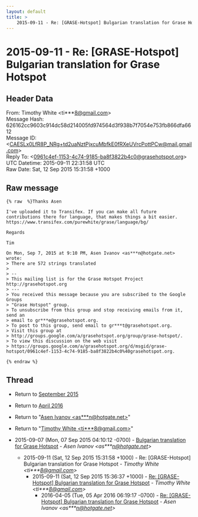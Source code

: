 ```yaml
---
layout: default
title: >
    2015-09-11 - Re: [GRASE-Hotspot] Bulgarian translation for Grase Hotspot
---
```


# 2015-09-11 - Re: [GRASE-Hotspot] Bulgarian translation for Grase Hotspot

## Header Data

From: Timothy White \<ti***8@gmail.com\><br>
Message Hash: 626162cc9603c914dc58d214005fd974564d3f938b7f7054e753fb866dfa6612<br>
Message ID: \<CAESLx0LfR8P_NRg+td2uaNztPjxcuMbfkE0fRXeUVrcPottPCw@mail.gmail.com\><br>
Reply To: \<0961c4ef-1153-4c74-9185-ba8f3822b4c0@grasehotspot.org\><br>
UTC Datetime: 2015-09-11 22:31:58 UTC<br>
Raw Date: Sat, 12 Sep 2015 15:31:58 +1000<br>

## Raw message

```
{% raw  %}Thanks Asen

I've uploaded it to Transifex. If you can make all future
contributions there for language, that makes things a bit easier.
https://www.transifex.com/purewhite/grase/language/bg/

Regards

Tim

On Mon, Sep 7, 2015 at 9:10 PM, Asen Ivanov <as***n@hotgate.net> wrote:
> There are 572 strings translated
>
> --
> This mailing list is for the Grase Hotspot Project http://grasehotspot.org
> ---
> You received this message because you are subscribed to the Google Groups
> "Grase Hotspot" group.
> To unsubscribe from this group and stop receiving emails from it, send an
> email to gr***e@grasehotspot.org.
> To post to this group, send email to gr***t@grasehotspot.org.
> Visit this group at
> http://groups.google.com/a/grasehotspot.org/group/grase-hotspot/.
> To view this discussion on the web visit
> https://groups.google.com/a/grasehotspot.org/d/msgid/grase-hotspot/0961c4ef-1153-4c74-9185-ba8f3822b4c0%40grasehotspot.org.

{% endraw %}
```

## Thread

+ Return to [September 2015](/archive/2015/09)
+ Return to [April 2016](/archive/2016/04)

+ Return to "[Asen Ivanov <as***n<span>@</span>hotgate.net>](/authors/as___n_at_hotgate_net)"
+ Return to "[Timothy White <ti***8<span>@</span>gmail.com>](/authors/ti___8_at_gmail_com)"

+ 2015-09-07 (Mon, 07 Sep 2015 04:10:12 -0700) - [Bulgarian translation for Grase Hotspot](/archive/2015/09/7164874539f5b871034ae3ccd3c58958a99543bff27b912558b5176896891602) - _Asen Ivanov \<as***n@hotgate.net\>_
  + 2015-09-11 (Sat, 12 Sep 2015 15:31:58 +1000) - Re: [GRASE-Hotspot] Bulgarian translation for Grase Hotspot - _Timothy White \<ti***8@gmail.com\>_
    + 2015-09-11 (Sat, 12 Sep 2015 15:36:37 +1000) - [Re: [GRASE-Hotspot] Bulgarian translation for Grase Hotspot](/archive/2015/09/715455b2c28f1e2401741cb053edceabdf6375416370f47122ee57d90faae6ca) - _Timothy White \<ti***8@gmail.com\>_
      + 2016-04-05 (Tue, 05 Apr 2016 06:19:17 -0700) - [Re: [GRASE-Hotspot] Bulgarian translation for Grase Hotspot](/archive/2016/04/9f6e6c59dc134f64aea57cd68bd7c13212cf1c4fcb9724019d99936051e60e66) - _Asen Ivanov \<as***n@hotgate.net\>_

